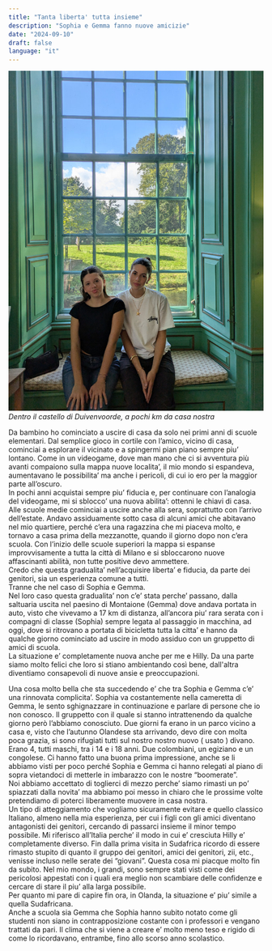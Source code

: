 ```yaml
---
title: "Tanta liberta' tutta insieme"
description: "Sophia e Gemma fanno nuove amicizie"
date: "2024-09-10"
draft: false
language: "it"
---
```


![Sophia e Gemma difronte ad una finestra nel castello di Duivenvoorde](../../../../assets/images/post-32/pic-1.jpg)
_Dentro il castello di Duivenvoorde, a pochi km da casa nostra_

Da bambino ho cominciato a uscire di casa da solo nei primi anni di scuole elementari. Dal semplice gioco in cortile con l’amico, vicino di casa, cominciai a esplorare il vicinato e a spingermi pian piano sempre piu’ lontano. Come in un videogame, dove man mano che ci si avventura più avanti compaiono sulla mappa nuove localita’, il mio mondo si espandeva, aumentavano le possibilita’ ma anche i pericoli, di cui io ero per la maggior parte all’oscuro.\
In pochi anni acquistai sempre piu’ fiducia e, per continuare con l’analogia del videogame, mi si sblocco’ una nuova abilita’: ottenni le chiavi di casa.\
Alle scuole medie cominciai a uscire anche alla sera, soprattutto con l’arrivo dell’estate. Andavo assiduamente sotto casa di alcuni amici che abitavano nel mio quartiere, perché c’era una ragazzina che mi piaceva molto, e tornavo a casa prima della mezzanotte, quando il giorno dopo non c’era scuola.
Con l’inizio delle scuole superiori la mappa si espanse improvvisamente a tutta la città di Milano e si sbloccarono nuove affascinanti abilità, non tutte positive devo ammettere.\
Credo che questa gradualita’ nell’acquisire liberta’ e fiducia, da parte dei genitori, sia un esperienza comune a tutti.\
Tranne che nel caso di Sophia e Gemma.\
Nel loro caso questa gradualita’ non c’e’ stata perche’ passano, dalla saltuaria uscita nel paesino di Montaione (Gemma) dove andava portata in auto, visto che vivevamo a 17 km di distanza, all’ancora piu’ rara serata con i compagni di classe (Sophia) sempre legata al passaggio in macchina, ad oggi, dove si ritrovano a portata di bicicletta tutta la citta’ e hanno da qualche giorno cominciato ad uscire in modo assiduo con un gruppetto di amici di scuola.\
La situazione e’ completamente nuova anche per me e Hilly. Da una parte siamo molto felici che loro si stiano ambientando così bene, dall'altra diventiamo consapevoli di nuove ansie e preoccupazioni.

Una cosa molto bella che sta succedendo e’ che tra Sophia e Gemma c’e’ una rinnovata complicita’.
Sophia va costantemente nella cameretta di Gemma, le sento sghignazzare in continuazione e parlare di persone che io non conosco.
Il gruppetto con il quale si stanno intrattenendo da qualche giorno però l’abbiamo conosciuto. Due giorni fa erano in un parco vicino a casa e, visto che l’autunno Olandese sta arrivando, devo dire con molta poca grazia, si sono rifugiati tutti sul nostro nostro nuovo ( usato ) divano.\
Erano 4, tutti maschi, tra i 14 e i 18 anni. Due colombiani, un egiziano e un congolese. Ci hanno fatto una buona prima impressione, anche se li abbiamo visti per poco perché Sophia e Gemma ci hanno relegati al piano di sopra vietandoci di metterle in imbarazzo con le nostre “boomerate”.\
Noi abbiamo accettato di toglierci di mezzo perche’ siamo rimasti un po’ spiazzati dalla novita’ ma abbiamo poi messo in chiaro che le prossime volte pretendiamo di poterci liberamente muovere in casa nostra.\
Un tipo di atteggiamento che vogliamo sicuramente evitare e quello classico Italiano, almeno nella mia esperienza, per cui i figli con gli amici diventano antagonisti dei genitori, cercando di passarci insieme il minor tempo possibile. Mi riferisco all’Italia perche’ il modo in cui e’ cresciuta Hilly e’ completamente diverso. Fin dalla prima visita in Sudafrica ricordo di essere rimasto stupito di quanto il gruppo dei genitori, amici dei genitori, zii, etc., venisse incluso nelle serate dei “giovani”. Questa cosa mi piacque molto fin da subito. Nel mio mondo, i grandi, sono sempre stati visti come dei pericolosi appestati con i quali era meglio non scambiare delle confidenze e cercare di stare il piu’ alla larga possibile. \
Per quanto mi pare di capire fin ora, in Olanda, la situazione e’ piu’ simile a quella Sudafricana.\
Anche a scuola sia Gemma che Sophia hanno subito notato come gli studenti non siano in contrapposizione costante con i professori e vengano trattati da pari. Il clima che si viene a creare e’ molto meno teso e rigido di come lo ricordavano, entrambe, fino allo scorso anno scolastico.
